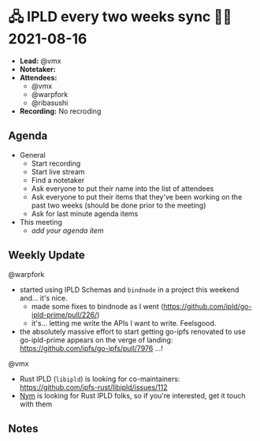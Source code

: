 # 🖧 IPLD every two weeks sync 🙌🏽 2021-08-16

- **Lead:** @vmx
- **Notetaker:**
- **Attendees:**
  - @vmx
  - @warpfork
  - @ribasushi
- **Recording:** No recroding

## Agenda

- General
  - Start recording
  - Start live stream
  - Find a notetaker
  - Ask everyone to put their name into the list of attendees
  - Ask everyone to put their items that they've been working on the past two weeks (should be done prior to the meeting)
  - Ask for last minute agenda items
- This meeting
  - _add your agenda item_


## Weekly Update

@warpfork
- started using IPLD Schemas and `bindnode` in a project this weekend and... it's nice.
   - made some fixes to bindnode as I went (https://github.com/ipld/go-ipld-prime/pull/226/)
   - it's... letting me write the APIs I want to write.  Feelsgood.
- the absolutely massive effort to start getting go-ipfs renovated to use go-ipld-prime appears on the verge of landing: https://github.com/ipfs/go-ipfs/pull/7976 ...!

@vmx
 - Rust IPLD (`libipld`) is looking for co-maintainers: https://github.com/ipfs-rust/libipld/issues/112
 - [Nym](https://nymtech.net/) is looking for Rust IPLD folks, so if you're interested, get it touch with them


## Notes

<!-- After each call, the notetaker submits a PR to https://github.com/ipld/team-mgmt to store the notes on the meeting-notes folder -->

